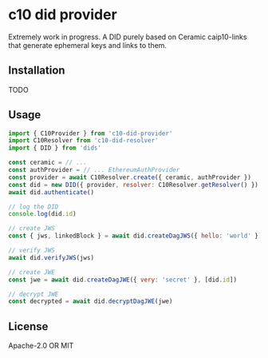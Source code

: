 # c10 did provider
Extremely work in progress. A DID purely based on Ceramic caip10-links that generate ephemeral keys and links to them.

## Installation

TODO

## Usage

```js
import { C10Provider } from 'c10-did-provider'
import C10Resolver from 'c10-did-resolver'
import { DID } from 'dids'

const ceramic = // ...
const authProvider = // ... EthereumAuthProvider
const provider = await C10Resolver.create({ ceramic, authProvider })
const did = new DID({ provider, resolver: C10Resolver.getResolver() })
await did.authenticate()

// log the DID
console.log(did.id)

// create JWS
const { jws, linkedBlock } = await did.createDagJWS({ hello: 'world' })

// verify JWS
await did.verifyJWS(jws)

// create JWE
const jwe = await did.createDagJWE({ very: 'secret' }, [did.id])

// decrypt JWE
const decrypted = await did.decryptDagJWE(jwe)
```

## License

Apache-2.0 OR MIT
